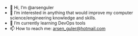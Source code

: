 - 👋 Hi, I’m @arsenguler
- 👀 I’m interested in anything that would improve my computer science/engineering knowledge and skills.
- 🌱 I’m currently learning DevOps tools
- 📫 How to reach me: arsen_guler@hotmail.com

<!---
arsenguler/arsenguler is a ✨ special ✨ repository because its `README.md` (this file) appears on your GitHub profile.
You can click the Preview link to take a look at your changes.
--->
